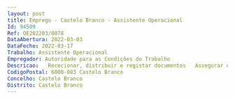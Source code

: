 ```yaml
--- 
layout: post
title: Emprego - Castelo Branco - Assistente Operacional
Id: 94509
Ref: OE202203/0078
DataAbertura: 2022-03-03
DataFecho: 2022-03-17
Trabalho: Assistente Operacional
Empregador: Autoridade para as Condições do Trabalho
Descricao:   Rececionar, distribuir e registar documentos   Assegurar o registo diário da correspondência e seu encaminhamento para os respetivos destinatários em função da prioridade    Realizar o atendimento presencial ou telefónico proceder ao seu encaminhamento   Proceder ao envio de faxes e reprografia documental   Zelar pela organização, manutenção e higienização das instalações.
CodigoPostal: 6000-083 Castelo Branco
Concelho: Castelo Branco
Distrito: Castelo Branco
--- 
```

